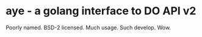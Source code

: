 # aye - a golang interface to DO API v2

Poorly named. BSD-2 licensed. Much usage. Such develop. Wow.